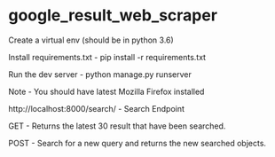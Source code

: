 # google_result_web_scraper
Create a virtual env (should be in python 3.6)

Install requirements.txt - pip install -r requirements.txt

Run the dev server - python manage.py runserver

Note - You should have latest Mozilla Firefox installed

http://localhost:8000/search/ - Search Endpoint

GET - Returns the latest 30 result that have been searched.

POST - Search for a new query and returns the new searched objects.
